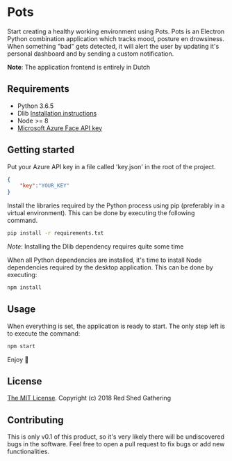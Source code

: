 # Pots

Start creating a healthy working environment using Pots. Pots is an Electron Python combination application which tracks mood, posture en drowsiness. When something "bad" gets detected, it will alert the user by updating it's personal dashboard and by sending a custom notification.

**Note**: The application frontend is entirely in Dutch

## Requirements ##
* Python 3.6.5
* Dlib [Installation instructions](https://www.pyimagesearch.com/2018/01/22/install-dlib-easy-complete-guide/)
* Node >= 8
* [Microsoft Azure Face API key](https://azure.microsoft.com/en-us/try/cognitive-services/?api=face-api&unauthorized=1)

## Getting started ##
Put your Azure API key in a file called 'key.json' in the root of the project.
```json
{
    "key":"YOUR_KEY"
}
```


Install the libraries required by the Python process using pip (preferably in a virtual environment). This can be done by executing the following command.
```bash
pip install -r requirements.txt
```
*Note*: Installing the Dlib dependency requires quite some time

When all Python dependencies are installed, it's time to install Node dependencies required by the desktop application. This can be done by executing:
```bash
npm install
```

## Usage ##
When everything is set, the application is ready to start. The only step left is to execute the command:
```bash
npm start
```
Enjoy 🎉

## License ##
[The MIT License](https://opensource.org/licenses/mit-license.php).
Copyright (c) 2018 Red Shed Gathering

## Contributing ##
This is only v0.1 of this product, so it's very likely there will be undiscovered bugs in the software. Feel free to open a pull request to fix bugs or add new functionalities.